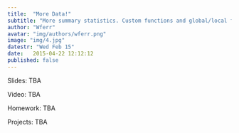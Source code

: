 ```yaml
---
title:  "More Data!"
subtitle: "More summary statistics. Custom functions and global/local frames."
author: "Wferr"
avatar: "img/authors/wferr.png"
image: "img/4.jpg"
datestr: "Wed Feb 15"
date:   2015-04-22 12:12:12
published: false
---
```


Slides: TBA

Video: TBA

Homework: TBA

Projects: TBA
